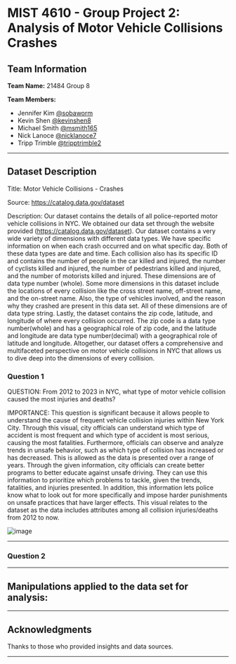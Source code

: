 # MIST 4610 - Group Project 2: Analysis of Motor Vehicle Collisions Crashes 

## Team Information
**Team Name:** 21484 Group 8

**Team Members:**
- Jennifer Kim [@sobaworm](https://github.com/sobaworm)
- Kevin Shen [@kevinshen8](https://github.com/kevinshen8)
- Michael Smith [@msmith165](https://github.com/msmith165)
- Nick Lanoce [@nicklanoce7](https://github.com/Nicklanoce7)
- Tripp Trimble [@tripptrimble2](https://github.com/tripptrimble2)

---

## Dataset Description

Title: Motor Vehicle Collisions - Crashes

Source: https://catalog.data.gov/dataset

Description:
Our dataset contains the details of all police-reported motor vehicle collisions in NYC. We obtained our data set through the website provided (https://catalog.data.gov/dataset). Our dataset contains a very wide variety of dimensions with different data types. We have specific information on when each crash occurred and on what specific day. Both of these data types are date and time. Each collision also has its specific ID and contains the number of people in the car killed and injured, the number of cyclists killed and injured, the number of pedestrians killed and injured, and the number of motorists killed and injured. These dimensions are of data type number (whole). Some more dimensions in this dataset include the locations of every collision like the cross street name, off-street name, and the on-street name. Also, the type of vehicles involved, and the reason why they crashed are present in this data set. All of these dimensions are of data type string. Lastly, the dataset contains the zip code, latitude, and longitude of where every collision occurred. The zip code is a data type number(whole) and has a geographical role of zip code, and the latitude and longitude are data type number(decimal) with a geographical role of latitude and longitude. Altogether, our dataset offers a comprehensive and multifaceted perspective on motor vehicle collisions in NYC that allows us to dive deep into the dimensions of every collision. 


### Question 1

QUESTION: From 2012 to 2023 in NYC, what type of motor vehicle collision caused the most injuries and deaths?

IMPORTANCE: This question is significant because it allows people to understand the cause of frequent vehicle collision injuries within New York City. Through this visual, city officials can understand which type of accident is most frequent and which type of accident is most serious, causing the most fatalities. Furthermore, officials can observe and analyze trends in unsafe behavior, such as which type of collision has increased or has decreased. This is allowed as the data is presented over a range of years. Through the given information, city officials can create better programs to better educate against unsafe driving. They can use this information to prioritize which problems to tackle, given the trends, fatalities, and injuries presented. In addition, this information lets police know what to look out for more specifically and impose harder punishments on unsafe practices that have larger effects. This visual relates to the dataset as the data includes attributes among all collision injuries/deaths from 2012 to now.



![image](https://github.com/sobaworm/ToeWarmer/assets/164225733/466ce6b3-9900-4bce-992a-b6bd69e5804b)

---

### Question 2



---

## Manipulations applied to the data set for analysis:


---

## Acknowledgments
Thanks to those who provided insights and data sources.

---

